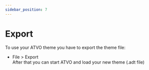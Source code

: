 ```yaml
---
sidebar_position: 7
---
```


# Export

To use your ATVO theme you have to export the theme file:

- File > Export  
  After that you can start ATVO and load your new theme (.adt file)
